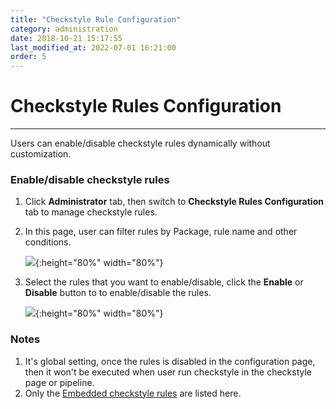 ```yaml
---
title: "Checkstyle Rule Configuration"
category: administration
date: 2018-10-21 15:17:55
last_modified_at: 2022-07-01 16:21:00
order: 5
---
```


# Checkstyle Rules Configuration
***
Users can enable/disable checkstyle rules dynamically without customization.

###  Enable/disable checkstyle rules
  1. Click **Administrator** tab, then switch to  **Checkstyle Rules Configuration** tab to manage checkstyle rules.  
  
  2. In this page, user can filter rules by Package, rule name and other conditions.
  
     ![][search_rule]{:height="80%" width="80%"}

  3. Select the rules that you want to enable/disable, click the **Enable** or **Disable** button to to enable/disable the rules.

     ![][disable_rule]{:height="80%" width="80%"}

###  Notes
  1. It's global setting, once the rules is disabled in the configuration page, then it won't be executed when user run checkstyle in the checkstyle page or pipeline.
  2. Only the [Embedded checkstyle rules] are listed here.


[search_rule]: ../images/administrator/checkstyle_rule_config_search_rule.png
[disable_rule]: ../images/administrator/checkstyle_rule_config_disable_rule.png
[Embedded checkstyle rules]: ../checkstyle/checkstyle-rules-description.html
